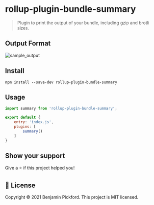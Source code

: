 # rollup-plugin-bundle-summary
> Plugin to print the output of your bundle, including gzip and brotli sizes.

## Output Format
![sample_output](https://user-images.githubusercontent.com/12684286/142648223-d15bc1d4-8dcb-4766-88a4-f1b57462328d.PNG)


## Install
`npm install --save-dev rollup-plugin-bundle-summary`

## Usage
```javascript
import summary from 'rollup-plugin-bundle-summary';

export default {
    entry: 'index.js',
    plugins: [
        summary()
    ]
}
```

## Show your support

Give a ⭐️ if this project helped you!


## 📝 License

Copyright © 2021 Benjamin Pickford.
This project is MIT licensed.
